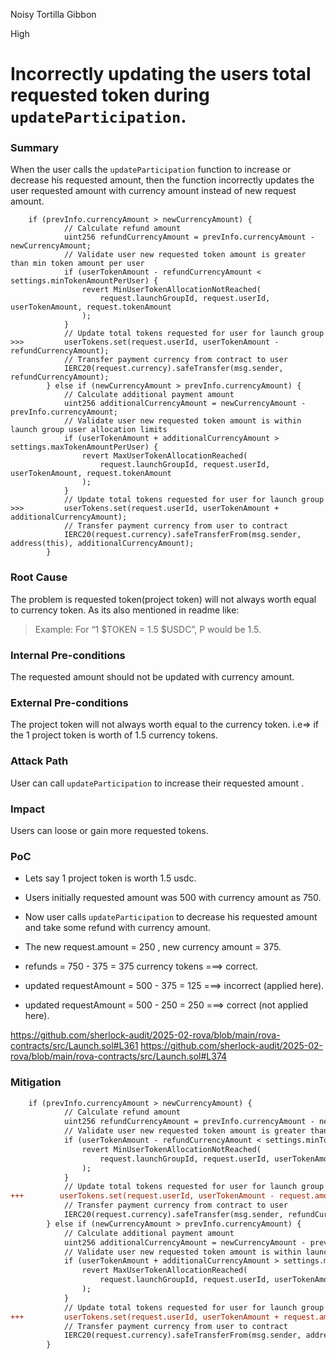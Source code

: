 Noisy Tortilla Gibbon

High

# Incorrectly updating the users total requested token during `updateParticipation`.

### Summary

When the user calls the `updateParticipation` function to increase or decrease his requested amount, then the function incorrectly updates the user requested amount with currency amount instead of new request amount.

```solidity
    if (prevInfo.currencyAmount > newCurrencyAmount) {
            // Calculate refund amount
            uint256 refundCurrencyAmount = prevInfo.currencyAmount - newCurrencyAmount;
            // Validate user new requested token amount is greater than min token amount per user
            if (userTokenAmount - refundCurrencyAmount < settings.minTokenAmountPerUser) {
                revert MinUserTokenAllocationNotReached(
                    request.launchGroupId, request.userId, userTokenAmount, request.tokenAmount
                );
            }
            // Update total tokens requested for user for launch group
>>>         userTokens.set(request.userId, userTokenAmount - refundCurrencyAmount);
            // Transfer payment currency from contract to user
            IERC20(request.currency).safeTransfer(msg.sender, refundCurrencyAmount);
        } else if (newCurrencyAmount > prevInfo.currencyAmount) {
            // Calculate additional payment amount
            uint256 additionalCurrencyAmount = newCurrencyAmount - prevInfo.currencyAmount;
            // Validate user new requested token amount is within launch group user allocation limits
            if (userTokenAmount + additionalCurrencyAmount > settings.maxTokenAmountPerUser) {
                revert MaxUserTokenAllocationReached(
                    request.launchGroupId, request.userId, userTokenAmount, request.tokenAmount
                );
            }
            // Update total tokens requested for user for launch group
>>>         userTokens.set(request.userId, userTokenAmount + additionalCurrencyAmount);
            // Transfer payment currency from user to contract
            IERC20(request.currency).safeTransferFrom(msg.sender, address(this), additionalCurrencyAmount);
        }
```

### Root Cause

The problem is requested token(project token) will not always worth equal to currency token. 
As its also mentioned in readme like:
> Example: For “1 $TOKEN = 1.5 $USDC”, P would be 1.5.


### Internal Pre-conditions

The requested amount should not be updated with currency amount.

### External Pre-conditions

The project token will not always worth equal to the currency token.
i.e=> if the 1 project token is worth of 1.5 currency tokens.

### Attack Path

User can call `updateParticipation` to increase their requested amount .


### Impact
Users can loose or gain more requested tokens.

### PoC

- Lets say 1 project token is worth 1.5 usdc.
- Users initially requested amount was 500 with currency amount as 750.
- Now user calls `updateParticipation` to decrease his requested amount and take some refund with currency amount.
- The new request.amount = 250 , new currency amount = 375.

- refunds = 750 - 375 = 375 currency tokens ===> correct.
- updated requestAmount = 500 - 375 = 125 ===> incorrect (applied here).
- updated requestAmount = 500 - 250 = 250 ===> correct (not applied here).

https://github.com/sherlock-audit/2025-02-rova/blob/main/rova-contracts/src/Launch.sol#L361
https://github.com/sherlock-audit/2025-02-rova/blob/main/rova-contracts/src/Launch.sol#L374
### Mitigation

```diff
    if (prevInfo.currencyAmount > newCurrencyAmount) {
            // Calculate refund amount
            uint256 refundCurrencyAmount = prevInfo.currencyAmount - newCurrencyAmount;
            // Validate user new requested token amount is greater than min token amount per user
            if (userTokenAmount - refundCurrencyAmount < settings.minTokenAmountPerUser) {
                revert MinUserTokenAllocationNotReached(
                    request.launchGroupId, request.userId, userTokenAmount, request.tokenAmount
                );
            }
            // Update total tokens requested for user for launch group
+++        userTokens.set(request.userId, userTokenAmount - request.amount);
            // Transfer payment currency from contract to user
            IERC20(request.currency).safeTransfer(msg.sender, refundCurrencyAmount);
        } else if (newCurrencyAmount > prevInfo.currencyAmount) {
            // Calculate additional payment amount
            uint256 additionalCurrencyAmount = newCurrencyAmount - prevInfo.currencyAmount;
            // Validate user new requested token amount is within launch group user allocation limits
            if (userTokenAmount + additionalCurrencyAmount > settings.maxTokenAmountPerUser) {
                revert MaxUserTokenAllocationReached(
                    request.launchGroupId, request.userId, userTokenAmount, request.tokenAmount
                );
            }
            // Update total tokens requested for user for launch group
+++         userTokens.set(request.userId, userTokenAmount + request.amount);
            // Transfer payment currency from user to contract
            IERC20(request.currency).safeTransferFrom(msg.sender, address(this), additionalCurrencyAmount);
        }
```